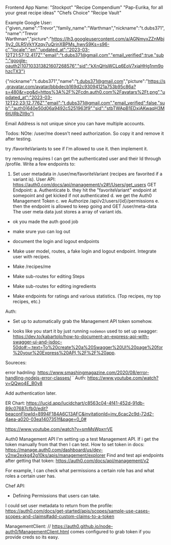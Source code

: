 
Frontend App Name:
"Stockpot"
"Recipe Compendium"
"Pap-Eurika, for all your great recipe ideas"
"Chefs Choice"
"Recipe Vault"

Example Google User:
{"given_name":"Trevor","family_name":"Warthman","nickname":"t.dubs371","name":"Trevor Warthman","picture":"https://lh3.googleusercontent.com/a/AGNmyxZZnMbj1Iy2_0LR5VkYXzqy7uQrinXBPMs_hwvS9Ks=s96-c","locale":"en","updated_at":"2023-03-12T21:57:12.417Z","email":"t.dubs371@gmail.com","email_verified":true,"sub":"google-oauth2|107103313821607268576","sid":"kXnQHsWCLq6EoV7xjaHHg1nm9ohzcTX3"}

{"nickname":"t.dubs371","name":"t.dubs371@gmail.com","picture":"https://s.gravatar.com/avatar/bbbdecb169d2c93094121a753b95c86a?s=480&r=pg&d=https%3A%2F%2Fcdn.auth0.com%2Favatars%2Ft.png","updated_at":"2023-03-12T22:23:12.776Z","email":"t.dubs371@gmail.com","email_verified":false,"sub":"auth0|640e50d06a9492c5251963f9","sid":"stbTWApB1EDxjAKwaqH3M6tUlRbZIl9o"}

Email Address is not unique since you can have multiple accounts.


Todos:
NOte: /user/me doesn't need authorization. So copy it and remove it after testing.

try /favoriteVariants to see if I'm allowed to use it.
then implement it.

try removing requires
I can get the authenticated user and their Id through /profile. 
Write a few endpoints to:
1. Set user metadata in /user/me/favoriteVariant (recipes are favorited if a variant is).
User API: https://auth0.com/docs/api/management/v2#!/Users/get_users
GET Endpoint:
  a. Authenticate 
  b. they hit the "favoriteVariant" endpoint at somepoint and get kicked if not authenticated
  d. we get the Auth0 Management Token
  c. we Authorize /api/v2/users/{id}/permissions
  e. then the endpoint is allowed to keep going and GET /user/meta-data
  The user meta data just stores a array of variant ids.



- ok you made the auth good job
- make srure yuo can log out
- document the login and logout endpoints


- Make user model, routes, a fake login and logout endpoint. Integrate user with recipes.
- Make /recipes/me

- Make sub-routes for editing Steps
- Make sub-routes for editing ingredients
- Make endpoints for ratings and various statistics. (Top recipes, my top recipes, etc.)

Auth:
- Set up to automatically grab the Management API token somehow.






- looks like you start it by just running `nodemon`
used to set up swagger: https://dev.to/kabartolo/how-to-document-an-express-api-with-swagger-ui-and-jsdoc-50do#:~:text=To%20create%20a%20Swagger%20UI%20page%20for%20your%20Express%20API,%2F%2F%20app.






Soureces:

error hadnling:
https://www.smashingmagazine.com/2020/08/error-handling-nodejs-error-classes/
`
Auth: https://www.youtube.com/watch?v=QQwo4E_B0y8



Add authentication later.

ER Chart:
https://lucid.app/lucidchart/c8563c04-4f41-452d-91db-89c07687cfb0/edit?beaconFlowId=8994F184A6C13AFC&invitationId=inv_6cac2c9d-72d2-4aea-a020-03ea1407351f&page=0_0#



https://www.youtube.com/watch?v=smMsWpxrrVE





Auth0 Management API
I'm setting up a test Management API. If i get the token manually from that then I can test.
How to set token in docs:
https://manage.auth0.com/dashboard/us/dev-v2nw2exkg42g10ks/apis/management/explorer
Find and test api endpoints after getting that token:
https://auth0.com/docs/api/management/v2

For example, I can check what permissions a certain role has and what roles a certain user has.

Chef API:
- Defining Permissions that users can take.



I could set user metadata to return from the profile: https://auth0.com/docs/get-started/apis/scopes/sample-use-cases-scopes-and-claims#add-custom-claims-to-a-token


ManagementClient: // https://auth0.github.io/node-auth0/ManagementClient.html
comes configured to grab token if you provide creds so its easy.